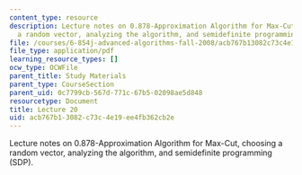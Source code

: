 ```yaml
---
content_type: resource
description: Lecture notes on 0.878-Approximation Algorithm for Max-Cut, choosing
  a random vector, analyzing the algorithm, and semidefinite programming (SDP).
file: /courses/6-854j-advanced-algorithms-fall-2008/acb767b13082c73c4e19ee4fb362cb2e_lect11_28.pdf
file_type: application/pdf
learning_resource_types: []
ocw_type: OCWFile
parent_title: Study Materials
parent_type: CourseSection
parent_uid: 0c7799cb-567d-771c-67b5-02098ae5d848
resourcetype: Document
title: Lecture 20
uid: acb767b1-3082-c73c-4e19-ee4fb362cb2e
---
```

Lecture notes on 0.878-Approximation Algorithm for Max-Cut, choosing a random vector, analyzing the algorithm, and semidefinite programming (SDP).

